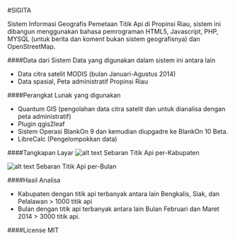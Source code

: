 #SIGITA

Sistem Informasi Geografis Pemetaan Titik Api di Propinsi Riau, sistem ini dibangun menggunakan bahasa pemrograman HTML5, Javascript, PHP, MYSQL (untuk berita dan koment bukan sistem geografisnya) dan OpenStreetMap.

####Data dari Sistem
Data yang digunakan dalam sistem ini antara lain
* Data citra satelit MODIS (bulan Januari-Agustus 2014)
* Data spasial, Peta administratif Propinsi Riau

####Perangkat Lunak yang digunakan
* Quantum GIS (pengolahan data citra satelit dan untuk dianalisa dengan peta administratif)
* Plugin qgis2leaf
* Sistem Operasi BlankOn 9 dan kemudian diupgadre ke BlankOn 10 Beta.
* LibreCalc (Pengelompokkan data)

####Tangkapan Layar
![alt text](https://syaimif.files.wordpress.com/2015/11/per-kabupaten.png)
Sebaran Titik Api per-Kabupaten

![alt text](https://syaimif.files.wordpress.com/2015/11/per-bulan.png) 
Sebaran Titik Api per-Bulan

####Hasil Analisa

* Kabupaten dengan titik api terbanyak antara lain Bengkalis, Siak, dan Pelalawan > 1000 titik api
* Bulan dengan titik api terbanyak antara lain Bulan Februari dan Maret 2014 > 3000 titik api.

####License
MIT
